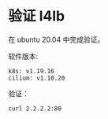 


# 验证 l4lb

在 ubuntu 20.04 中完成验证。

软件版本:

```
k8s: v1.19.16
cilium: v1.10.20
```

验证：

```
curl 2.2.2.2:80
```
     

